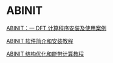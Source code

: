 # ABINIT

[ABINIT：一 DFT 计算程序安装及使用案例](https://zhuanlan.zhihu.com/p/445888737)

[ABINIT 软件简介和安装教程](https://mp.weixin.qq.com/s/U9up55eGykzI8xGGAo0eeQ)

[ABINIT 结构优化和能带计算教程](https://mp.weixin.qq.com/s/Tio57zYVsbwp-pTjetrUiA)